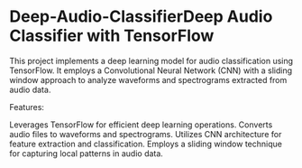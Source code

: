 # Deep-Audio-ClassifierDeep Audio Classifier with TensorFlow

This project implements a deep learning model for audio classification using TensorFlow. It employs a Convolutional Neural Network (CNN) with a sliding window approach to analyze waveforms and spectrograms extracted from audio data.

Features:

Leverages TensorFlow for efficient deep learning operations.
Converts audio files to waveforms and spectrograms.
Utilizes CNN architecture for feature extraction and classification.
Employs a sliding window technique for capturing local patterns in audio data.



